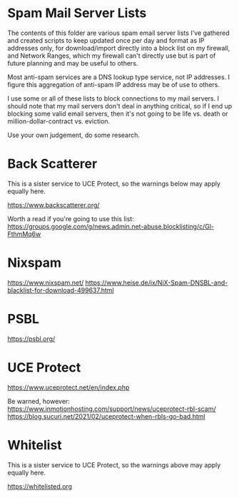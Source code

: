 # Spam Mail Server Lists

The contents of this folder are various spam email server lists I've gathered and created scripts to keep updated once per day and format as IP addresses only, for download/import directly into a block list on my firewall, and Network Ranges, which my firewall can't directly use but is part of future planning and may be useful to others.

Most anti-spam services are a DNS lookup type service, not IP addresses. I figure this aggregation of anti-spam IP address may be of use to others.

I use some or all of these lists to block connections to my mail servers. I should note that my mail servers don't deal in anything critical, so if I end up blocking some valid email servers, then it's not going to be life vs. death or million-dollar-contract vs. eviction.

Use your own judgement, do some research.

# Back Scatterer

This is a sister service to UCE Protect, so the warnings below may apply equally here.

https://www.backscatterer.org/

Worth a read if you're going to use this list: https://groups.google.com/g/news.admin.net-abuse.blocklisting/c/Gl-FthmMq6w

# Nixspam

https://www.nixspam.net/
https://www.heise.de/ix/NiX-Spam-DNSBL-and-blacklist-for-download-499637.html

# PSBL

https://psbl.org/

# UCE Protect

https://www.uceprotect.net/en/index.php

Be warned, however:
https://www.inmotionhosting.com/support/news/uceprotect-rbl-scam/
https://blog.sucuri.net/2021/02/uceprotect-when-rbls-go-bad.html

# Whitelist

This is a sister service to UCE Protect, so the warnings above may apply equally here.

https://whitelisted.org
